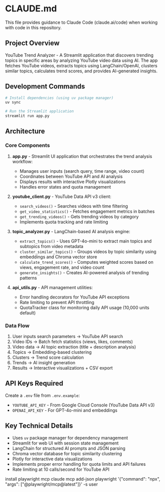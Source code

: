 # CLAUDE.md

This file provides guidance to Claude Code (claude.ai/code) when working with code in this repository.

## Project Overview

YouTube Trend Analyzer - A Streamlit application that discovers trending topics in specific areas by analyzing YouTube video data using AI. The app fetches YouTube videos, extracts topics using LangChain/OpenAI, clusters similar topics, calculates trend scores, and provides AI-generated insights.

## Development Commands

```bash
# Install dependencies (using uv package manager)
uv sync

# Run the Streamlit application
streamlit run app.py
```

## Architecture

### Core Components

1. **app.py** - Streamlit UI application that orchestrates the trend analysis workflow:
   - Manages user inputs (search query, time range, video count)
   - Coordinates between YouTube API and AI analysis
   - Displays results with interactive Plotly visualizations
   - Handles error states and quota management

2. **youtube_client.py** - YouTube Data API v3 client:
   - `search_videos()` - Searches videos with time filtering
   - `get_video_statistics()` - Fetches engagement metrics in batches
   - `get_trending_videos()` - Gets trending videos by category
   - Implements quota tracking and rate limiting

3. **topic_analyzer.py** - LangChain-based AI analysis engine:
   - `extract_topics()` - Uses GPT-4o-mini to extract main topics and subtopics from video metadata
   - `cluster_similar_topics()` - Groups videos by topic similarity using embeddings and Chroma vector store
   - `calculate_trend_scores()` - Computes weighted scores based on views, engagement rate, and video count
   - `generate_insights()` - Creates AI-powered analysis of trending patterns

4. **api_utils.py** - API management utilities:
   - Error handling decorators for YouTube API exceptions
   - Rate limiting to prevent API throttling
   - QuotaTracker class for monitoring daily API usage (10,000 units default)

### Data Flow

1. User inputs search parameters → YouTube API search
2. Video IDs → Batch fetch statistics (views, likes, comments)
3. Video data → AI topic extraction (title + description analysis)
4. Topics → Embedding-based clustering
5. Clusters → Trend score calculation
6. Trends → AI insight generation
7. Results → Interactive visualizations + CSV export

## API Keys Required

Create a `.env` file from `.env.example`:
- `YOUTUBE_API_KEY` - From Google Cloud Console (YouTube Data API v3)
- `OPENAI_API_KEY` - For GPT-4o-mini and embeddings

## Key Technical Details

- Uses `uv` package manager for dependency management
- Streamlit for web UI with session state management
- LangChain for structured AI prompts and JSON parsing
- Chroma vector database for topic similarity clustering
- Plotly for interactive data visualizations
- Implements proper error handling for quota limits and API failures
- Rate limiting at 10 calls/second for YouTube API


install playwright mcp
claude mcp add-json playwright '{"command": "npx", "args": ["@playwright/mcp@latest"]}' -s user